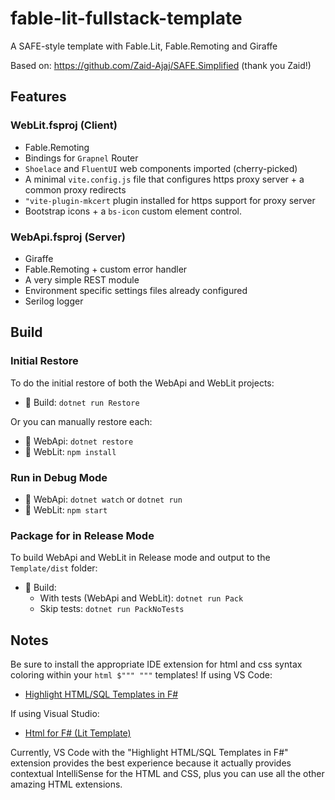 # fable-lit-fullstack-template
A SAFE-style template with Fable.Lit, Fable.Remoting and Giraffe

Based on:
https://github.com/Zaid-Ajaj/SAFE.Simplified (thank you Zaid!)

## Features

### WebLit.fsproj (Client)
* Fable.Remoting
* Bindings for `Grapnel` Router
* `Shoelace` and `FluentUI` web components imported (cherry-picked)
* A minimal `vite.config.js` file that configures https proxy server + a common proxy redirects
* `"vite-plugin-mkcert` plugin installed for https support for proxy server
* Bootstrap icons + a `bs-icon` custom element control.

### WebApi.fsproj (Server)
* Giraffe
* Fable.Remoting + custom error handler
* A very simple REST module
* Environment specific settings files already configured
* Serilog logger

## Build

### Initial Restore
To do the initial restore of both the WebApi and WebLit projects:
* :open_file_folder: Build: `dotnet run Restore`

Or you can manually restore each:
* :open_file_folder: WebApi: `dotnet restore`
* :open_file_folder: WebLit: `npm install`

### Run in Debug Mode
* :open_file_folder: WebApi: `dotnet watch` or `dotnet run`
* :open_file_folder: WebLit: `npm start`

### Package for in Release Mode
To build WebApi and WebLit in Release mode and output to the `Template/dist` folder:
* :open_file_folder: Build: 
  * With tests (WebApi and WebLit): `dotnet run Pack`
  * Skip tests: `dotnet run PackNoTests`

## Notes
Be sure to install the appropriate IDE extension for html and css syntax coloring within your `html $""" """` templates!
If using VS Code:
* [Highlight HTML/SQL Templates in F#](https://marketplace.visualstudio.com/items?itemName=alfonsogarciacaro.vscode-template-fsharp-highlight)

If using Visual Studio:
* [Html for F# (Lit Template)](https://marketplace.visualstudio.com/items?itemName=daniel-hardt.html-for-fsharp-lit-template)

Currently, VS Code with the "Highlight HTML/SQL Templates in F#" extension provides the best experience because it actually provides contextual IntelliSense for the HTML and CSS, plus you can use all the other amazing HTML extensions.


